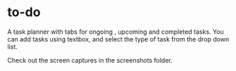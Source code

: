 # to-do
A task planner with tabs for ongoing , upcoming and completed tasks. You can add tasks using textbox, and select the type of task from the drop down list.

Check out the screen captures in the screenshots folder.
